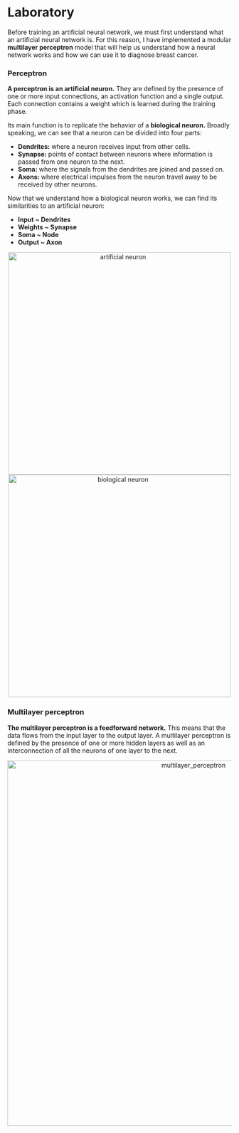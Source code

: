 # Laboratory
Before training an artificial neural network, we must first understand what an artificial neural network is. For this reason, I have implemented a modular **multilayer perceptron** model that will help us understand how a neural network works and how we can use it to diagnose breast cancer.

### Perceptron
**A perceptron is an artificial neuron.** They are defined by the presence of one or more input connections, an activation function and a single output. Each connection contains a weight which is learned during the training phase.<br>

Its main function is to replicate the behavior of a **biological neuron.** Broadly speaking, we can see that a neuron can be divided into four parts:
- **Dendrites:** where a neuron receives input from other cells.
- **Synapse:** points of contact between neurons where information is passed from one neuron to the next.
- **Soma:** where the signals from the dendrites are joined and passed on.
- **Axons:** where electrical impulses from the neuron travel away to be received by other neurons.

Now that we understand how a biological neuron works, we can find its similarities to an artificial neuron:
- **Input ~ Dendrites**
- **Weights ~ Synapse**
- **Soma ~ Node**
- **Output ~ Axon**

<div align="center">
<img width=500 alt="artificial neuron" src="https://user-images.githubusercontent.com/74931024/177190161-47bec551-5910-40d0-9a39-6b94380da046.png">
<img width=500 alt="biological neuron" src="https://user-images.githubusercontent.com/74931024/177190004-06cefb93-511e-425d-b5a5-4d1b5afceaca.jpg">
</div>

### Multilayer perceptron
**The multilayer perceptron is a feedforward network.** This means that the data flows from the input layer to the output layer. A multilayer perceptron is defined by the presence of one or more hidden layers as well as an interconnection of all the neurons of one layer to the next.

<div align="center">
<img width="821" alt="multilayer_perceptron" src="https://user-images.githubusercontent.com/74931024/177191563-1bf80e4f-438f-46e3-a504-dc3e7fb31e81.png">
</div>
